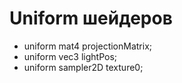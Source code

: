 # Uniform шейдеров

- uniform mat4 projectionMatrix;
- uniform vec3 lightPos;
- uniform sampler2D texture0;
